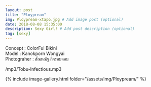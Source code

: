 ```yaml
---
layout: post
title: "Ploypream"
img: Ploypream-xtapo.jpg # Add image post (optional)
date: 2018-08-08 15:35:00
description: Sexy Girl! # Add post description (optional)
tag: [sexy]
---
```

Concept : ColorFul Bikini  
Model : Kanokporn Wongyai  
Photograher : สัณหณัฐ กิจรอบคอบ        

/mp3/Tobu-Infectious.mp3

{% include image-gallery.html folder="/assets/img/Ploypream/" %}
